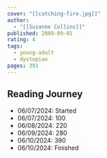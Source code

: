 ```yaml
---
cover: "[[catching-fire.jpg]]"
author:
  - "[[Suzanne Collins]]"
published: 2009-09-01
rating: 4
tags:
  - young-adult
  - dystopian
pages: 391
---
```


## Reading Journey

- 06/07/2024: Started
- 06/07/2024: 100
- 06/08/2024: 220
- 06/09/2024: 280
- 06/10/2024: 390
- 06/10/2024: Finished
